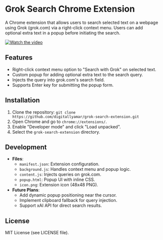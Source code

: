 # Grok Search Chrome Extension

A Chrome extension that allows users to search selected text on a webpage using Grok (grok.com) via a right-click context menu. Users can add optional extra text in a popup before initiating the search.

[![Watch the video](https://img.youtube.com/vi/PCtwsD9Gjs4/maxresdefault.jpg)](https://youtu.be/PCtwsD9Gjs4)

## Features
- Right-click context menu option to "Search with Grok" on selected text.
- Custom popup for adding optional extra text to the search query.
- Injects the query into grok.com's search field.
- Supports Enter key for submitting the popup form.

## Installation
1. Clone the repository: `git clone https://github.com/digitallyamar/grok-search-extension.git`
2. Open Chrome and go to `chrome://extensions/`.
3. Enable "Developer mode" and click "Load unpacked".
4. Select the `grok-search-extension` directory.

## Development
- **Files**:
  - `manifest.json`: Extension configuration.
  - `background.js`: Handles context menu and popup logic.
  - `content.js`: Injects queries on grok.com.
  - `popup.html`: Popup UI with inline CSS.
  - `icon.png`: Extension icon (48x48 PNG).
- **Future Plans**:
  - Add dynamic popup positioning near the cursor.
  - Implement clipboard fallback for query injection.
  - Support xAI API for direct search results.

## License
MIT License (see LICENSE file).
